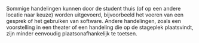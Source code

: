 Sommige handelingen kunnen door de student thuis (of op een andere locatie naar keuze) worden uitgevoerd, bijvoorbeeld het voeren van een gesprek of het gebruiken van software. Andere handelingen, zoals een voorstelling in een theater of een handeling die op de stageplek plaatsvindt, zijn minder eenvoudig plaatsonafhankelijk te toetsen.